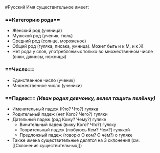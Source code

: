 #Русский 
Имя существительное имеет:
### ==Категорию рода==
- Женский род (ученица)
- Мужской род (ученик, тюль)
- Средний род (солнце, мороженое)
 - Общий род (гуляка, писака, умница). Может быть и к М, и к Ж
- Нет рода у слов, употребляемых только во множественном числе (очки, джинсы, ножницы)
 ### ==Число==
- Единственное число (ученик)
- Множественное число (ученики)
 ### ==Падеж== *(Иван родил девчонку, велел тащить пелёнку)*
- Именительный падеж (Кто? Что?) гуляка
- Родительный падеж (нет Кого? Чего?) гуляки
- Дательный падеж (рад Кому? Чему?) гуляке
    - Винительный падеж (вижу Кого? Что?) гуляку
    - Творительный падеж (любуюсь Кем? Чем?) гулякой
    - Предложный падеж (говорю О ком? О чём?) о гуляке
- Также имена существительные делятся на 3 склонения (см. [[Склонения существительных]]) 